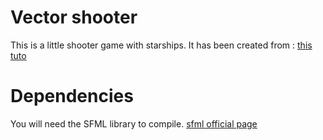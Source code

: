 # Vector shooter

This is a little shooter game with starships.
It has been created from :
[this tuto](http://gamedevelopment.tutsplus.com/series/cross-platform-vector-shooter-xna--gamedev-10559)

# Dependencies

You will need the SFML library to compile.
[sfml official page](http://www.sfml-dev.org)
